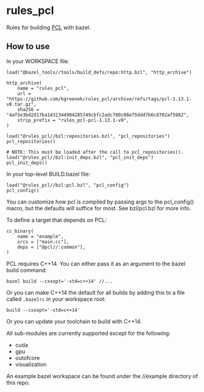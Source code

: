 # rules_pcl

Rules for building [PCL](https://github.com/PointCloudLibrary/pcl) with bazel.


## How to use

In your WORKSPACE file:

```
load("@bazel_tools//tools/build_defs/repo:http.bzl", "http_archive")

http_archive(
    name = "rules_pcl",
    url = "https://github.com/kgreenek/rules_pcl/archive/refs/tags/pcl-1.13.1-v0.tar.gz",
    sha256 = "4af5e3bd2d17ba1431344904285749cbfc2adc780c08e75ddd7b6c8702af5982",
    strip_prefix = "rules_pcl-pcl-1.13.1-v0",
)

load("@rules_pcl//bzl:repositories.bzl", "pcl_repositories")
pcl_repositories()

# NOTE: This must be loaded after the call to pcl_repositories().
load("@rules_pcl//bzl:init_deps.bzl", "pcl_init_deps")
pcl_init_deps()
```

In your top-level BUILD.bazel file:

```
load("@rules_pcl//bzl:pcl.bzl", "pcl_config")
pcl_config()
```

You can customize how pcl is compiled by passing args to the pcl_config() macro, but the defaults
will suffice for most. See bzl/pcl.bzl for more info.

To define a target that depends on PCL:

```
cc_binary(
    name = "example",
    srcs = ["main.cc"],
    deps = ["@pcl//:common"],
)
```

PCL requires C++14. You can either pass it as an argument to the bazel build command:

```
bazel build --cxxopt='-std=c++14' //...
```

Or you can make C++14 the default for all builds by adding this to a file called `.bazelrc` in your
workspace root:

```
build --cxxopt='-std=c++14'
```

Or you can update your toolchain to build with C++14.

All sub-modules are currently supported except for the following:
* cuda
* gpu
* outofcore
* visualization

An example bazel workspace can be found under the //example directory of this repo.
